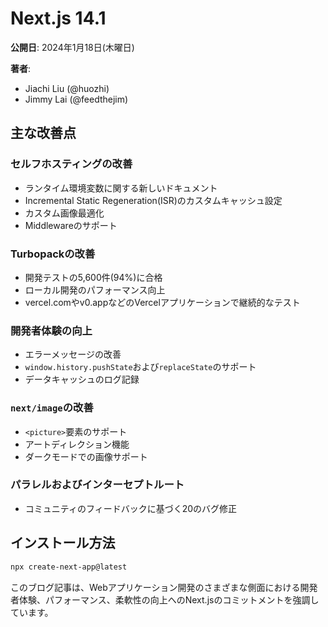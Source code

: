 # Next.js 14.1

**公開日**: 2024年1月18日(木曜日)

**著者**:
- Jiachi Liu (@huozhi)
- Jimmy Lai (@feedthejim)

## 主な改善点

### セルフホスティングの改善

- ランタイム環境変数に関する新しいドキュメント
- Incremental Static Regeneration(ISR)のカスタムキャッシュ設定
- カスタム画像最適化
- Middlewareのサポート

### Turbopackの改善

- 開発テストの5,600件(94%)に合格
- ローカル開発のパフォーマンス向上
- vercel.comやv0.appなどのVercelアプリケーションで継続的なテスト

### 開発者体験の向上

- エラーメッセージの改善
- `window.history.pushState`および`replaceState`のサポート
- データキャッシュのログ記録

### `next/image`の改善

- `<picture>`要素のサポート
- アートディレクション機能
- ダークモードでの画像サポート

### パラレルおよびインターセプトルート

- コミュニティのフィードバックに基づく20のバグ修正

## インストール方法

```bash
npx create-next-app@latest
```

このブログ記事は、Webアプリケーション開発のさまざまな側面における開発者体験、パフォーマンス、柔軟性の向上へのNext.jsのコミットメントを強調しています。
